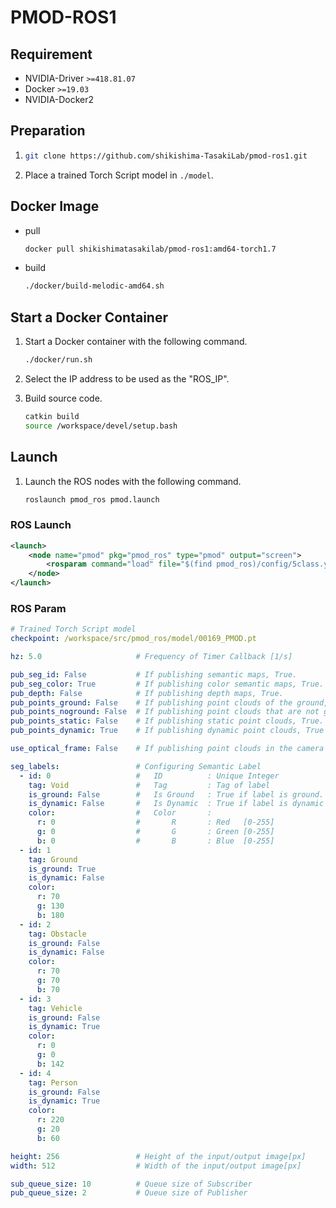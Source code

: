 # PMOD-ROS1

## Requirement

- NVIDIA-Driver `>=418.81.07`
- Docker `>=19.03`
- NVIDIA-Docker2

## Preparation

1. 
    ```bash
    git clone https://github.com/shikishima-TasakiLab/pmod-ros1.git
    ```
1. Place a trained Torch Script model in `./model`.

## Docker Image

- pull
    ```bash
    docker pull shikishimatasakilab/pmod-ros1:amd64-torch1.7
    ```

- build
    ```bash
    ./docker/build-melodic-amd64.sh
    ```

## Start a Docker Container

1. Start a Docker container with the following command. 
    ```bash
    ./docker/run.sh
    ```

1. Select the IP address to be used as the "ROS_IP".

1. Build source code.
    ```bash
    catkin build
    source /workspace/devel/setup.bash
    ```

## Launch

1. Launch the ROS nodes with the following command.
    ```bash
    roslaunch pmod_ros pmod.launch
    ```

### ROS Launch

```xml
<launch>
    <node name="pmod" pkg="pmod_ros" type="pmod" output="screen">
        <rosparam command="load" file="$(find pmod_ros)/config/5class.yaml"/>
    </node>
</launch>
```

### ROS Param

```yaml
# Trained Torch Script model
checkpoint: /workspace/src/pmod_ros/model/00169_PMOD.pt

hz: 5.0                     # Frequency of Timer Callback [1/s]

pub_seg_id: False           # If publishing semantic maps, True.
pub_seg_color: True         # If publishing color semantic maps, True.
pub_depth: False            # If publishing depth maps, True.
pub_points_ground: False    # If publishing point clouds of the ground, True.
pub_points_noground: False  # If publishing point clouds that are not ground, True.
pub_points_static: False    # If publishing static point clouds, True.
pub_points_dynamic: True    # If publishing dynamic point clouds, True

use_optical_frame: False    # If publishing point clouds in the camera coordinate system, True.

seg_labels:                 # Configuring Semantic Label
  - id: 0                   #   ID          : Unique Integer
    tag: Void               #   Tag         : Tag of label
    is_ground: False        #   Is Ground   : True if label is ground.
    is_dynamic: False       #   Is Dynamic  : True if label is dynamic obstacle.
    color:                  #   Color       :
      r: 0                  #       R       : Red   [0-255]
      g: 0                  #       G       : Green [0-255]
      b: 0                  #       B       : Blue  [0-255]
  - id: 1
    tag: Ground
    is_ground: True
    is_dynamic: False
    color:
      r: 70
      g: 130
      b: 180
  - id: 2
    tag: Obstacle
    is_ground: False
    is_dynamic: False
    color:
      r: 70
      g: 70
      b: 70
  - id: 3
    tag: Vehicle
    is_ground: False
    is_dynamic: True
    color:
      r: 0
      g: 0
      b: 142
  - id: 4
    tag: Person
    is_ground: False
    is_dynamic: True
    color:
      r: 220
      g: 20
      b: 60

height: 256                 # Height of the input/output image[px]
width: 512                  # Width of the input/output image[px]

sub_queue_size: 10          # Queue size of Subscriber
pub_queue_size: 2           # Queue size of Publisher
```
